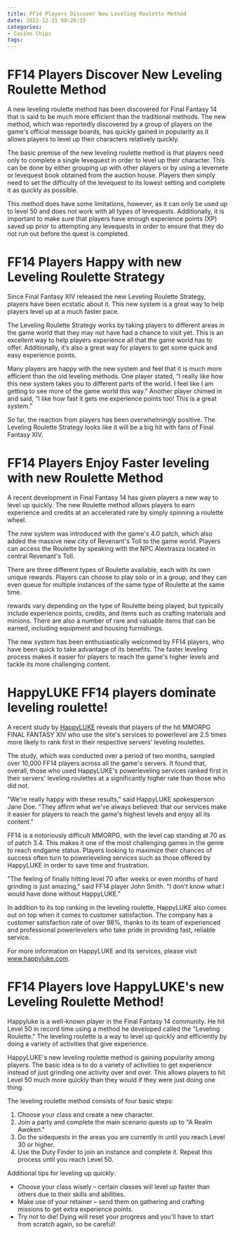 ```yaml
---
title: FF14 Players Discover New Leveling Roulette Method
date: 2022-12-31 08:26:15
categories:
- Casino Chips
tags:
---
```



#  FF14 Players Discover New Leveling Roulette Method

A new leveling roulette method has been discovered for Final Fantasy 14 that is said to be much more efficient than the traditional methods. The new method, which was reportedly discovered by a group of players on the game's official message boards, has quickly gained in popularity as it allows players to level up their characters relatively quickly.

The basic premise of the new leveling roulette method is that players need only to complete a single levequest in order to level up their character. This can be done by either grouping up with other players or by using a levemete or levequest book obtained from the auction house. Players then simply need to set the difficulty of the levequest to its lowest setting and complete it as quickly as possible.

This method does have some limitations, however, as it can only be used up to level 50 and does not work with all types of levequests. Additionally, it is important to make sure that players have enough experience points (XP) saved up prior to attempting any levequests in order to ensure that they do not run out before the quest is completed.

#  FF14 Players Happy with new Leveling Roulette Strategy

Since Final Fantasy XIV released the new Leveling Roulette Strategy, players have been ecstatic about it. This new system is a great way to help players level up at a much faster pace.

The Leveling Roulette Strategy works by taking players to different areas in the game world that they may not have had a chance to visit yet. This is an excellent way to help players experience all that the game world has to offer. Additionally, it’s also a great way for players to get some quick and easy experience points.

Many players are happy with the new system and feel that it is much more efficient than the old leveling methods. One player stated, “I really like how this new system takes you to different parts of the world. I feel like I am getting to see more of the game world this way.” Another player chimed in and said, “I like how fast it gets me experience points too! This is a great system.”

So far, the reaction from players has been overwhelmingly positive. The Leveling Roulette Strategy looks like it will be a big hit with fans of Final Fantasy XIV.

#  FF14 Players Enjoy Faster leveling with new Roulette Method

A recent development in Final Fantasy 14 has given players a new way to level up quickly. The new Roulette method allows players to earn experience and credits at an accelerated rate by simply spinning a roulette wheel.

The new system was introduced with the game's 4.0 patch, which also added the massive new city of Revenant's Toll to the game world. Players can access the Roulette by speaking with the NPC Alextrasza located in central Revenant's Toll.

There are three different types of Roulette available, each with its own unique rewards. Players can choose to play solo or in a group, and they can even queue for multiple instances of the same type of Roulette at the same time.

 rewards vary depending on the type of Roulette being played, but typically include experience points, credits, and items such as crafting materials and minions. There are also a number of rare and valuable items that can be earned, including equipment and housing furnishings.

The new system has been enthusiastically welcomed by FF14 players, who have been quick to take advantage of its benefits. The faster leveling process makes it easier for players to reach the game's higher levels and tackle its more challenging content.

#  HappyLUKE FF14 players dominate leveling roulette!

A recent study by <a href="https://happyluke.com/">HappyLUKE</a> reveals that players of the hit MMORPG FINAL FANTASY XIV who use the site's services to powerlevel are 2.5 times more likely to rank first in their respective servers' leveling roulettes.

The study, which was conducted over a period of two months, sampled over 10,000 FF14 players across all the game's servers. It found that, overall, those who used HappyLUKE's powerleveling services ranked first in their servers' leveling roulettes at a significantly higher rate than those who did not.

"We're really happy with these results," said HappyLUKE spokesperson Jane Doe. "They affirm what we've always believed: that our services make it easier for players to reach the game's highest levels and enjoy all its content."

FF14 is a notoriously difficult MMORPG, with the level cap standing at 70 as of patch 3.4. This makes it one of the most challenging games in the genre to reach endgame status. Players looking to maximize their chances of success often turn to powerleveling services such as those offered by HappyLUKE in order to save time and frustration.

"The feeling of finally hitting level 70 after weeks or even months of hard grinding is just amazing," said FF14 player John Smith. "I don't know what I would have done without HappyLUKE."

In addition to its top ranking in the leveling roulette, HappyLUKE also comes out on top when it comes to customer satisfaction. The company has a customer satisfaction rate of over 98%, thanks to its team of experienced and professional powerlevelers who take pride in providing fast, reliable service.

For more information on HappyLUKE and its services, please visit <a href="https://happyluke.com/">www.happyluke.com</a>.

#  FF14 Players love HappyLUKE's new Leveling Roulette Method!

Happyluke is a well-known player in the Final Fantasy 14 community. He hit Level 50 in record time using a method he developed called the "Leveling Roulette." The leveling roulette is a way to level up quickly and efficiently by doing a variety of activities that give experience.

HappyLUKE's new leveling roulette method is gaining popularity among players. The basic idea is to do a variety of activities to get experience instead of just grinding one activity over and over. This allows players to hit Level 50 much more quickly than they would if they were just doing one thing.

The leveling roulette method consists of four basic steps:

1. Choose your class and create a new character.
2. Join a party and complete the main scenario quests up to "A Realm Awoken."
3. Do the sidequests in the areas you are currently in until you reach Level 30 or higher.
4. Use the Duty Finder to join an instance and complete it. Repeat this process until you reach Level 50.

Additional tips for leveling up quickly:
- Choose your class wisely – certain classes will level up faster than others due to their skills and abilities. 
- Make use of your retainer – send them on gathering and crafting missions to get extra experience points. 
- Try not to die! Dying will reset your progress and you'll have to start from scratch again, so be careful!
